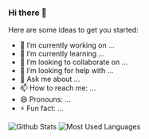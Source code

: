 ### Hi there 👋

Here are some ideas to get you started:

- 🔭 I’m currently working on ...
- 🌱 I’m currently learning ...
- 👯 I’m looking to collaborate on ...
- 🤔 I’m looking for help with ...
- 💬 Ask me about ...
- 📫 How to reach me: ...
- 😄 Pronouns: ...
- ⚡ Fun fact: ...

![Github Stats](https://github-readme-stats.vercel.app/api?username=Letian-stu&show_icons=true&theme=dark&count_private=true)
![Most Used Languages](https://github-readme-stats.vercel.app/api/top-langs/?username=Letian-stu&theme=dark&layout=compact)
